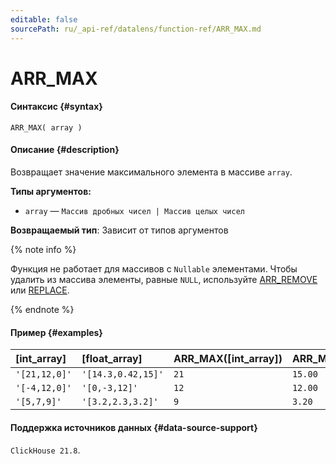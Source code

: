 ```yaml
---
editable: false
sourcePath: ru/_api-ref/datalens/function-ref/ARR_MAX.md
---
```


# ARR_MAX



#### Синтаксис {#syntax}


```
ARR_MAX( array )
```

#### Описание {#description}
Возвращает значение максимального элемента в массиве `array`.

**Типы аргументов:**
- `array` — `Массив дробных чисел | Массив целых чисел`


**Возвращаемый тип**: Зависит от типов аргументов

{% note info %}

Функция не работает для массивов с `Nullable` элементами. Чтобы удалить из массива элементы, равные `NULL`, используйте [ARR_REMOVE](ARR_REMOVE.md) или [REPLACE](REPLACE_ARRAY.md).

{% endnote %}


#### Пример {#examples}



| **[int_array]**   | **[float_array]**   | **ARR_MAX([int_array])**   | **ARR_MAX([float_array])**   |
|:------------------|:--------------------|:---------------------------|:-----------------------------|
| `'[21,12,0]'`     | `'[14.3,0.42,15]'`  | `21`                       | `15.00`                      |
| `'[-4,12,0]'`     | `'[0,-3,12]'`       | `12`                       | `12.00`                      |
| `'[5,7,9]'`       | `'[3.2,2.3,3.2]'`   | `9`                        | `3.20`                       |




#### Поддержка источников данных {#data-source-support}

`ClickHouse 21.8`.
